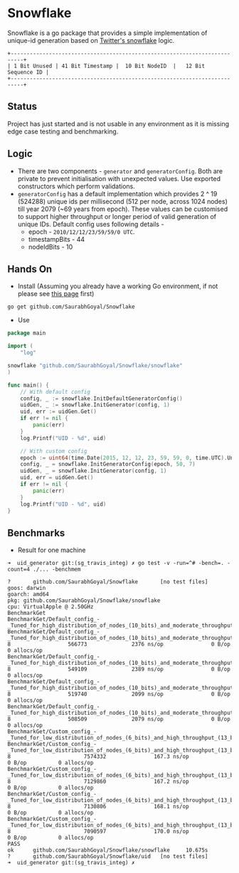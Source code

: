# Snowflake
Snowflake is a go package that provides a simple implementation of unique-id generation based on [Twitter's snowflake](https://blog.twitter.com/engineering/en_us/a/2010/announcing-snowflake) logic.
```
+--------------------------------------------------------------------------+
| 1 Bit Unused | 41 Bit Timestamp |  10 Bit NodeID  |   12 Bit Sequence ID |
+--------------------------------------------------------------------------+
```

## Status
Project has just started and is not usable in any environment as it is missing edge case testing and benchmarking.

## Logic
- There are two components - `generator` and `generatorConfig`. Both are private to prevent initialisation with unexpected values. Use exported constructors which perform validations.
- `generatorConfig` has a default implementation which provides 2 ^ 19 (524288) unique ids per millisecond (512 per node, across 1024 nodes) till year 2079 (~69 years from epoch). These values can be customised to support higher throughput or longer period of valid generation of unique IDs. Default config uses following details -
  - epoch - `2010/12/12/23/59/59/0 UTC`.
  - timestampBits - 44
  - nodeIdBits - 10

## Hands On
- Install (Assuming you already have a working Go environment, if not please see [this page](https://go.dev/doc/install) first)
```
go get github.com/SaurabhGoyal/Snowflake
```
- Use
```go
package main

import (
	"log"

snowflake "github.com/SaurabhGoyal/Snowflake/snowflake"
)

func main() {
	// With default config
    config, _ := snowflake.InitDefaultGeneratorConfig()
	uidGen, _ := snowflake.InitGenerator(config, 1)
	uid, err := uidGen.Get()
    if err != nil {
        panic(err)
    }
    log.Printf("UID - %d", uid)

    // With custom config
    epoch := uint64(time.Date(2015, 12, 12, 23, 59, 59, 0, time.UTC).UnixMilli())
    config, _ = snowflake.InitGeneratorConfig(epoch, 50, 7)
	uidGen, _ = snowflake.InitGenerator(config, 1)
	uid, err = uidGen.Get()
    if err != nil {
        panic(err)
    }
    log.Printf("UID - %d", uid)  
}

```

## Benchmarks
- Result for one machine
```
➜  uid_generator git:(sg_travis_integ) ✗ go test -v -run=^# -bench=. -count=4 ./... -benchmem

?       github.com/SaurabhGoyal/Snowflake       [no test files]
goos: darwin
goarch: amd64
pkg: github.com/SaurabhGoyal/Snowflake/snowflake
cpu: VirtualApple @ 2.50GHz
BenchmarkGet
BenchmarkGet/Default_config_-_Tuned_for_high_distribution_of_nodes_(10_bits)_and_moderate_throughput_(9_bits)_per_node
BenchmarkGet/Default_config_-_Tuned_for_high_distribution_of_nodes_(10_bits)_and_moderate_throughput_(9_bits)_per_node-8                  566773              2376 ns/op               0 B/op          0 allocs/op
BenchmarkGet/Default_config_-_Tuned_for_high_distribution_of_nodes_(10_bits)_and_moderate_throughput_(9_bits)_per_node-8                  549109              2389 ns/op               0 B/op          0 allocs/op
BenchmarkGet/Default_config_-_Tuned_for_high_distribution_of_nodes_(10_bits)_and_moderate_throughput_(9_bits)_per_node-8                  519740              2099 ns/op               0 B/op          0 allocs/op
BenchmarkGet/Default_config_-_Tuned_for_high_distribution_of_nodes_(10_bits)_and_moderate_throughput_(9_bits)_per_node-8                  508509              2079 ns/op               0 B/op          0 allocs/op
BenchmarkGet/Custom_config_-_Tuned_for_low_distribution_of_nodes_(6_bits)_and_high_throughput_(13_bits)_per_node
BenchmarkGet/Custom_config_-_Tuned_for_low_distribution_of_nodes_(6_bits)_and_high_throughput_(13_bits)_per_node-8                       7574332               167.3 ns/op             0 B/op          0 allocs/op
BenchmarkGet/Custom_config_-_Tuned_for_low_distribution_of_nodes_(6_bits)_and_high_throughput_(13_bits)_per_node-8                       7129860               167.2 ns/op             0 B/op          0 allocs/op
BenchmarkGet/Custom_config_-_Tuned_for_low_distribution_of_nodes_(6_bits)_and_high_throughput_(13_bits)_per_node-8                       7130806               168.1 ns/op             0 B/op          0 allocs/op
BenchmarkGet/Custom_config_-_Tuned_for_low_distribution_of_nodes_(6_bits)_and_high_throughput_(13_bits)_per_node-8                       7090597               170.0 ns/op             0 B/op          0 allocs/op
PASS
ok      github.com/SaurabhGoyal/Snowflake/snowflake     10.675s
?       github.com/SaurabhGoyal/Snowflake/uid   [no test files]
➜  uid_generator git:(sg_travis_integ) ✗
```